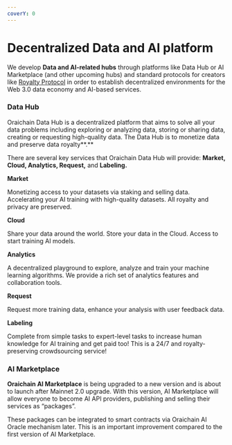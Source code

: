 ```yaml
---
coverY: 0
---
```


# Decentralized Data and AI platform

We develop **Data and AI-related hubs** through platforms like Data Hub or AI Marketplace (and other upcoming hubs) and standard protocols for creators like [Royalty Protocol](https://blog.orai.io/introducing-royalty-protocol-on-oraichain-b4b78366beaa) in order to establish decentralized environments for the Web 3.0 data economy and AI-based services.

### **Data Hub**

Oraichain Data Hub is a decentralized platform that aims to solve all your data problems including exploring or analyzing data, storing or sharing data, creating or requesting high-quality data. The Data Hub is to monetize data and preserve data royalty\*\*.\*\*

There are several key services that Oraichain Data Hub will provide: **Market, Cloud, Analytics, Request,** and **Labeling.**

**Market**

Monetizing access to your datasets via staking and selling data. Accelerating your AI training with high-quality datasets. All royalty and privacy are preserved.

**Cloud**

Share your data around the world. Store your data in the Cloud. Access to start training AI models.

**Analytics**

A decentralized playground to explore, analyze and train your machine learning algorithms. We provide a rich set of analytics features and collaboration tools.

**Request**

Request more training data, enhance your analysis with user feedback data.

**Labeling**

Complete from simple tasks to expert-level tasks to increase human knowledge for AI training and get paid too! This is a 24/7 and royalty-preserving crowdsourcing service!

### AI Marketplace

**Oraichain AI Marketplace** is being upgraded to a new version and is about to launch after Mainnet 2.0 upgrade. With this version, AI Marketplace will allow everyone to become AI API providers, publishing and selling their services as “packages”.

These packages can be integrated to smart contracts via Oraichain AI Oracle mechanism later. This is an important improvement compared to the first version of AI Marketplace.
